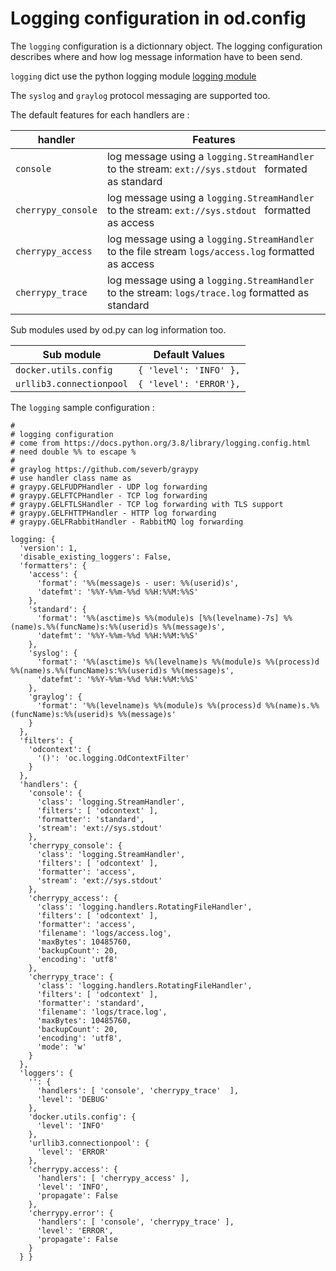 
# Logging configuration in od.config


The ```logging``` configuration is a dictionnary object. The logging configuration describes where and how log message information have to been send.

```logging``` dict use the python logging module [logging module](https://docs.python.org/3.8/library/logging.config.html)

The ```syslog``` and ```graylog``` protocol messaging are supported too.

The default features for each handlers are : 


| handler              | Features   |
|--------------------|-------------|
|  ```console```   		| log message using a ```logging.StreamHandler``` to the stream:  ```ext://sys.stdout ``` formated as standard |
|  ```cherrypy_console``` | log message using a ```logging.StreamHandler``` to the stream:  ```ext://sys.stdout ``` formatted as access | 
|  ```cherrypy_access```  | log message using a ```logging.StreamHandler``` to the file stream ```logs/access.log``` formatted as access  |
|  ```cherrypy_trace```  | log message using a ```logging.StreamHandler``` to the stream:  ```logs/trace.log``` formatted as standard |  





Sub modules used by od.py can log information too. 

| Sub module                    | Default Values              |
|-------------------------------|-----------------------------|
|  ```docker.utils.config```    | ```{ 'level': 'INFO' },```  |
|  ```urllib3.connectionpool``` | ```{ 'level': 'ERROR'},```  | 



The ```logging``` sample configuration :

```
#              
# logging configuration 
# come from https://docs.python.org/3.8/library/logging.config.html
# need double %% to escape %
# 
# graylog https://github.com/severb/graypy
# use handler class name as
# graypy.GELFUDPHandler - UDP log forwarding
# graypy.GELFTCPHandler - TCP log forwarding
# graypy.GELFTLSHandler - TCP log forwarding with TLS support
# graypy.GELFHTTPHandler - HTTP log forwarding
# graypy.GELFRabbitHandler - RabbitMQ log forwarding

logging: {
  'version': 1,
  'disable_existing_loggers': False,
  'formatters': {
    'access': {
      'format': '%%(message)s - user: %%(userid)s',
      'datefmt': '%%Y-%%m-%%d %%H:%%M:%%S'
    },
    'standard': {
      'format': '%%(asctime)s %%(module)s [%%(levelname)-7s] %%(name)s.%%(funcName)s:%%(userid)s %%(message)s',
      'datefmt': '%%Y-%%m-%%d %%H:%%M:%%S'
    },
    'syslog': {
      'format': '%%(asctime)s %%(levelname)s %%(module)s %%(process)d %%(name)s.%%(funcName)s:%%(userid)s %%(message)s',
      'datefmt': '%%Y-%%m-%%d %%H:%%M:%%S'
    },
    'graylog': {
      'format': '%%(levelname)s %%(module)s %%(process)d %%(name)s.%%(funcName)s:%%(userid)s %%(message)s'      
    }
  },
  'filters': {
    'odcontext': {
      '()': 'oc.logging.OdContextFilter'
    }
  },
  'handlers': {
    'console': {
      'class': 'logging.StreamHandler',
      'filters': [ 'odcontext' ],
      'formatter': 'standard',
      'stream': 'ext://sys.stdout'
    },
    'cherrypy_console': {
      'class': 'logging.StreamHandler',
      'filters': [ 'odcontext' ],
      'formatter': 'access',
      'stream': 'ext://sys.stdout'
    },
    'cherrypy_access': {
      'class': 'logging.handlers.RotatingFileHandler',
      'filters': [ 'odcontext' ],
      'formatter': 'access',
      'filename': 'logs/access.log',
      'maxBytes': 10485760,
      'backupCount': 20,
      'encoding': 'utf8'
    },
    'cherrypy_trace': {
      'class': 'logging.handlers.RotatingFileHandler',
      'filters': [ 'odcontext' ],
      'formatter': 'standard',
      'filename': 'logs/trace.log',
      'maxBytes': 10485760,
      'backupCount': 20,
      'encoding': 'utf8',
      'mode': 'w'
    }
  },
  'loggers': {
    '': {
      'handlers': [ 'console', 'cherrypy_trace'  ],
      'level': 'DEBUG'
    },
    'docker.utils.config': {
      'level': 'INFO'
    },
    'urllib3.connectionpool': {
      'level': 'ERROR'
    },
    'cherrypy.access': {
      'handlers': [ 'cherrypy_access' ],
      'level': 'INFO',
      'propagate': False
    },
    'cherrypy.error': {
      'handlers': [ 'console', 'cherrypy_trace' ],
      'level': 'ERROR',
      'propagate': False
    }
  } }
```
